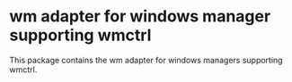 # wm adapter for windows manager supporting wmctrl

This package contains the wm adapter for windows managers supporting wmctrl.
